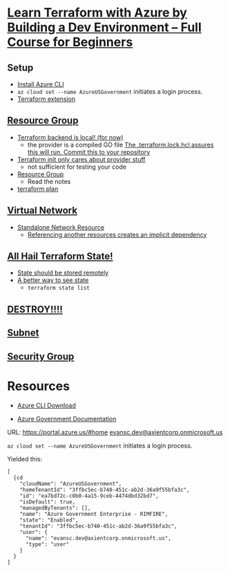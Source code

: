 # [Learn Terraform with Azure by Building a Dev Environment – Full Course for Beginners](https://youtu.be/V53AHWun17s)
## Setup
- [Install Azure CLI](https://youtu.be/V53AHWun17s?t=165)
- ```az cloud set --name AzureUSGovernment``` initiates a login process.
- [Terraform extension](https://youtu.be/V53AHWun17s?t=294)
## [Resource Group](https://youtu.be/V53AHWun17s?t=686)
- [Terraform backend is local! (for now)](https://youtu.be/V53AHWun17s?t=592)
    - the provider is a compiled GO file
    [The .terraform.lock.hcl assures this will run.  Commit this to your repository](./terraform-azure/.terraform.lock.hcl)
- [Terraform init only cares about provider stuff](https://youtu.be/V53AHWun17s?t=691)
    - not sufficient for testing your code
- [Resource Group](https://youtu.be/V53AHWun17s?t=729)
    - Read the notes
- [terraform plan](https://youtu.be/V53AHWun17s?t=909)    
## [Virtual Network](https://youtu.be/V53AHWun17s?t=686)
- [Standalone Network Resource](https://youtu.be/V53AHWun17s?t=1073)
    - [Referencing another resources creates an implicit dependency ](https://youtu.be/V53AHWun17s?t=1243)
## [All Hail Terraform State!](https://youtu.be/V53AHWun17s?t=1411)
- [State should be stored remotely ](https://youtu.be/V53AHWun17s?t=1481)
- [A better way to see state](https://youtu.be/V53AHWun17s?t=1558)
    - ```terraform state list```
## [DESTROY!!!!](https://youtu.be/V53AHWun17s?t=1658)
## [Subnet](https://youtu.be/V53AHWun17s?t=1829)
## [Security Group](https://youtu.be/V53AHWun17s?t=2161)
# Resources
- [Azure CLI Download](https://learn.microsoft.com/en-us/cli/azure/install-azure-cli-windows?tabs=azure-cli)

- [Azure Government Documentation](https://learn.microsoft.com/en-us/azure/azure-government/documentation-government-get-started-connect-with-cli)


URL: https://portal.azure.us/#home
evansc.dev@axientcorp.onmicrosoft.us

```az cloud set --name AzureUSGovernment``` initiates a login process.

Yielded this:
```
[
  {cd   
    "cloudName": "AzureUSGovernment",
    "homeTenantId": "3ffbc5ec-b740-451c-ab2d-36a9f55bfa3c",
    "id": "ea7bd72c-c0b0-4a15-9ceb-4474dbd32bd7",
    "isDefault": true,
    "managedByTenants": [],
    "name": "Azure Government Enterprise - RIMFIRE",
    "state": "Enabled",
    "tenantId": "3ffbc5ec-b740-451c-ab2d-36a9f55bfa3c",
    "user": {
      "name": "evansc.dev@axientcorp.onmicrosoft.us",
      "type": "user"
    }
  }
]
```
